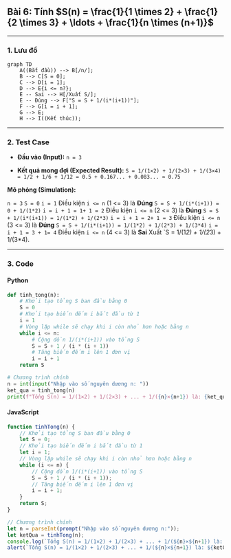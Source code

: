 ## Bài 6: Tính $S(n) = \frac{1}{1 \times 2} + \frac{1}{2 \times 3} + \ldots + \frac{1}{n \times (n+1)}$

---

### **1. Lưu đồ**

```mermaid
graph TD
    A((Bắt đầu)) --> B[/n/];
    B --> C[S = 0];
    C --> D[i = 1];
    D --> E{i <= n?};
    E -- Sai --> H[/Xuất S/];
    E -- Đúng --> F["S = S + 1/(i*(i+1))"];
    F --> G[i = i + 1];
    G --> E;
    H --> I((Kết thúc));
```

---

### **2. Test Case**

- **Đầu vào (Input):** `n = 3`

- **Kết quả mong đợi (Expected Result):** `S = 1/(1×2) + 1/(2×3) + 1/(3×4) = 1/2 + 1/6 + 1/12 = 0.5 + 0.167... + 0.083... ≈ 0.75`


**Mô phỏng (Simulation):**

`n = 3`
`S = 0`
`i = 1`
Điều kiện `i <= n` (1 <= 3) là **Đúng**
    `S = S + 1/(i*(i+1)) = 0 + 1/(1*2)`
    `i = i + 1 = 1+ 1 = 2`
Điều kiện `i <= n` (2 <= 3) là **Đúng**
    `S = S + 1/(i*(i+1)) = 1/(1*2) + 1/(2*3)`
    `i = i + 1 = 2+ 1 = 3`
Điều kiện `i <= n` (3 <= 3) là **Đúng**
    `S = S + 1/(i*(i+1)) = 1/(1*2) + 1/(2*3) + 1/(3*4)`
    `i = i + 1 = 3 + 1= 4`
Điều kiện `i <= n` (4 <= 3) là **Sai**
Xuất `S = 1/(1*2) + 1/(2*3) + 1/(3*4).

---

### **3. Code**

#### **Python**

```python
def tinh_tong(n):
    # Khởi tạo tổng S ban đầu bằng 0
    S = 0
    # Khởi tạo biến đếm i bắt đầu từ 1
    i = 1
    # Vòng lặp while sẽ chạy khi i còn nhỏ hơn hoặc bằng n
    while i <= n:
        # Cộng dồn 1/(i*(i+1)) vào tổng S
        S = S + 1 / (i * (i + 1))
        # Tăng biến đếm i lên 1 đơn vị
        i = i + 1
    return S

# Chương trình chính
n = int(input("Nhập vào số nguyên dương n: "))
ket_qua = tinh_tong(n)
print(f"Tổng S(n) = 1/(1×2) + 1/(2×3) + ... + 1/({n}×{n+1}) là: {ket_qua}")
```

#### **JavaScript**

```javascript
function tinhTong(n) {
    // Khởi tạo tổng S ban đầu bằng 0
    let S = 0;
    // Khởi tạo biến đếm i bắt đầu từ 1
    let i = 1;
    // Vòng lặp while sẽ chạy khi i còn nhỏ hơn hoặc bằng n
    while (i <= n) {
        // Cộng dồn 1/(i*(i+1)) vào tổng S
        S = S + 1 / (i * (i + 1));
        // Tăng biến đếm i lên 1 đơn vị
        i = i + 1;
    }
    return S;
}

// Chương trình chính
let n = parseInt(prompt("Nhập vào số nguyên dương n:"));
let ketQua = tinhTong(n);
console.log(`Tổng S(n) = 1/(1×2) + 1/(2×3) + ... + 1/(${n}×${n+1}) là: ${ketQua}`);
alert(`Tổng S(n) = 1/(1×2) + 1/(2×3) + ... + 1/(${n}×${n+1}) là: ${ketQua}`);
```